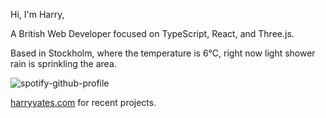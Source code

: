 Hi, I'm Harry,

A British Web Developer focused on TypeScript, React, and Three.js.

<!-- WEATHER_START -->
Based in Stockholm, where the temperature is 6°C, right now light shower rain is sprinkling the area.
<!-- WEATHER_END -->

<p align="left">
  <a>
    <img src="https://spotify-github-profile.vercel.app/api/view?uid=bigbello&cover_image=true&theme=natemoo-re&show_offline=true&background_color=121212&interchange=false&bar_color=53b14f&bar_color_cover=false" alt="spotify-github-profile">
  </a>
</p>

[harryyates.com](https://harryyates.com) for recent projects.
